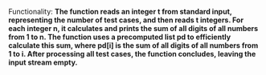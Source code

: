 Functionality: **The function reads an integer t from standard input, representing the number of test cases, and then reads t integers. For each integer n, it calculates and prints the sum of all digits of all numbers from 1 to n. The function uses a precomputed list pd to efficiently calculate this sum, where pd[i] is the sum of all digits of all numbers from 1 to i. After processing all test cases, the function concludes, leaving the input stream empty.**